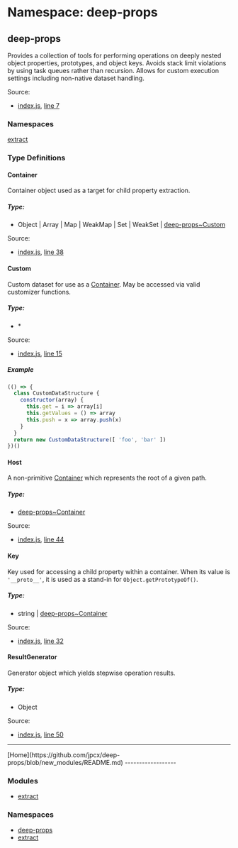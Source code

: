 Namespace: deep-props
=====================

deep-props
----------

Provides a collection of tools for performing operations on deeply nested object properties, prototypes, and object keys. Avoids stack limit violations by using task queues rather than recursion. Allows for custom execution settings including non-native dataset handling.

Source:

*   [index.js](https://github.com/jpcx/deep-props/blob/new_modules/index.js), [line 7](https://github.com/jpcx/deep-props/blob/new_modules/index.js#L7)

### Namespaces

[extract](https://github.com/jpcx/deep-props/blob/new_modules/libs/extract/docs/global.md)

### Type Definitions

#### Container

Container object used as a target for child property extraction.

##### Type:

*   Object | Array | Map | WeakMap | Set | WeakSet | [deep-props~Custom](https://github.com/jpcx/deep-props/blob/new_modules/docs/global.md#~Custom)

Source:

*   [index.js](https://github.com/jpcx/deep-props/blob/new_modules/index.js), [line 38](https://github.com/jpcx/deep-props/blob/new_modules/index.js#L38)

#### Custom

Custom dataset for use as a [Container](#~Container). May be accessed via valid customizer functions.

##### Type:

*   \*

Source:

*   [index.js](https://github.com/jpcx/deep-props/blob/new_modules/index.js), [line 15](https://github.com/jpcx/deep-props/blob/new_modules/index.js#L15)

##### Example

```js
(() => {
  class CustomDataStructure {
    constructor(array) {
      this.get = i => array[i]
      this.getValues = () => array
      this.push = x => array.push(x)
    }
  }
  return new CustomDataStructure([ 'foo', 'bar' ])
})()
```
#### Host

A non-primitive [Container](#~Container) which represents the root of a given path.

##### Type:

*   [deep-props~Container](https://github.com/jpcx/deep-props/blob/new_modules/docs/global.md#~Container)

Source:

*   [index.js](https://github.com/jpcx/deep-props/blob/new_modules/index.js), [line 44](https://github.com/jpcx/deep-props/blob/new_modules/index.js#L44)

#### Key

Key used for accessing a child property within a container. When its value is `'__proto__'`, it is used as a stand-in for `Object.getPrototypeOf()`.

##### Type:

*   string | [deep-props~Container](https://github.com/jpcx/deep-props/blob/new_modules/docs/global.md#~Container)

Source:

*   [index.js](https://github.com/jpcx/deep-props/blob/new_modules/index.js), [line 32](https://github.com/jpcx/deep-props/blob/new_modules/index.js#L32)

#### ResultGenerator

Generator object which yields stepwise operation results.

##### Type:

*   Object

Source:

*   [index.js](https://github.com/jpcx/deep-props/blob/new_modules/index.js), [line 50](https://github.com/jpcx/deep-props/blob/new_modules/index.js#L50)

<hr>[Home](https://github.com/jpcx/deep-props/blob/new_modules/README.md)
------------------

### Modules

*   [extract](https://github.com/jpcx/deep-props/blob/new_modules/libs/module-extract/docs/global.md)

### Namespaces

*   [deep-props](https://github.com/jpcx/deep-props/blob/new_modules/docs/global.md)
*   [extract](https://github.com/jpcx/deep-props/blob/new_modules/libs/extract/docs/global.md)